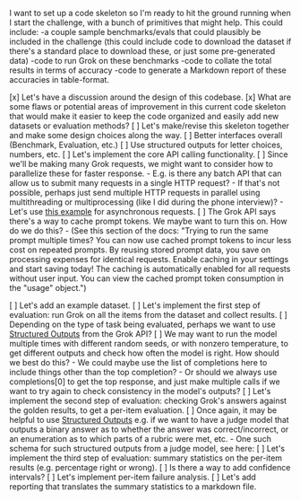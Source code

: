 I want to set up a code skeleton so I'm ready to hit the ground running when I start the challenge, with a bunch of primitives that might help. This could include:
-a couple sample benchmarks/evals that could plausibly be included in the challenge (this could include code to download the dataset if there's a standard place to download these, or just some pre-generated data)
-code to run Grok on these benchmarks
-code to collate the total results in terms of accuracy
-code to generate a Markdown report of these accuracies in table-format.

[x] Let's have a discussion around the design of this codebase.
[x] What are some flaws or potential areas of improvement in this current code skeleton that would make it easier to keep the code organized and easily add new datasets or evaluation methods?
[ ] Let's make/revise this skeleton together and make some design choices along the way.
        [ ] Better interfaces overall (Benchmark, Evaluation, etc.)
        [ ] Use structured outputs for letter choices, numbers, etc.
[ ] Let's implement the core API calling functionality.
        [ ] Since we'll be making many Grok requests, we might want to consider how to parallelize these for faster response.
            - E.g. is there any batch API that can allow us to submit many requests in a single HTTP request?
            - If that's not possible, perhaps just send multiple HTTP requests in parallel using multithreading or multiprocessing (like I did during the phone interview)?
            - Let's use [this example](https://docs.x.ai/docs/guides/async?utm_source=chatgpt.com) for asynchronous requests.
        [ ] The Grok API says there's a way to cache prompt tokens. We maybe want to turn this on. How do we do this?
            - (See this section of the docs: 
                  "Trying to run the same prompt multiple times? You can now use cached prompt tokens to incur less cost on repeated prompts. By reusing stored prompt data, you save on processing expenses for identical requests. Enable caching in your settings and start saving today! The caching is automatically enabled for all requests without user input. You can view the cached prompt token consumption in the "usage" object.")

[ ] Let's add an example dataset.
[ ] Let's implement the first step of evaluation: run Grok on all the items from the dataset and collect results.
        [ ] Depending on the type of task being evaluated, perhaps we want to use [Structured Outputs](https://docs.x.ai/docs/guides/structured-outputs) from the Grok API?
        [ ] We may want to run the model multiple times with different random seeds, or with nonzero temperature, to get different outputs and check how often the model is right. How should we best do this?
            - We could maybe use the list of completions here to include things other than the top completion?
            - Or should we always use completions[0] to get the top response, and just make multiple calls if we want to try again to check consistency in the model's outputs?
[ ] Let's implement the second step of evaluation: checking Grok's answers against the golden results, to get a per-item evaluation.
        [ ] Once again, it may be helpful to use [Structured Outputs](https://docs.x.ai/docs/guides/structured-outputs) e.g. if we want to have a judge model that outputs a binary answer as to whether the answer was correct/incorrect, or an enumeration as to which parts of a rubric were met, etc.
            - One such schema for such structured outputs from a judge model, see here: 
[ ] Let's implement the third step of evaluation: summary statistics on the per-item results (e.g. percentage right or wrong).
      [ ] Is there a way to add confidence intervals?
[ ] Let's implement per-item failure analysis.
[ ] Let's add reporting that translates the summary statistics to a markdown file.
